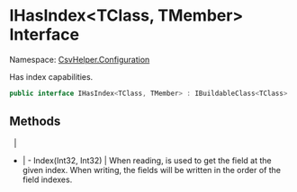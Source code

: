 # IHasIndex&lt;TClass, TMember&gt; Interface

Namespace: [CsvHelper.Configuration](/api/CsvHelper.Configuration)

Has index capabilities.

```cs
public interface IHasIndex<TClass, TMember> : IBuildableClass<TClass>
```

## Methods
&nbsp; | &nbsp;
- | -
Index(Int32, Int32) | When reading, is used to get the field at the given index. When writing, the fields will be written in the order of the field indexes.
